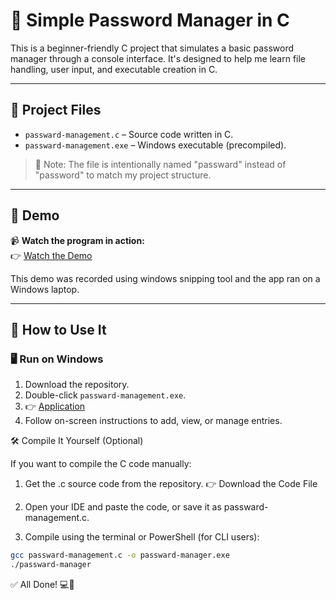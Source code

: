 # 🔐 Simple Password Manager in C

This is a beginner-friendly C project that simulates a basic password manager through a console interface. It's designed to help me learn file handling, user input, and executable creation in C.

---

## 📁 Project Files

- `passward-management.c` – Source code written in C.
- `passward-management.exe` – Windows executable (precompiled).

> 🎯 Note: The file is intentionally named "passward" instead of "password" to match my project structure.

---

## 🎥 Demo

📹 **Watch the program in action:**  
👉 [Watch the Demo](https://github.com/Yomo-Lopo/Passward-management-system/blob/main/Demo.mp4)

This demo was recorded using windows snipping tool and the app ran on a Windows laptop.

---

## 🧪 How to Use It

### 🖥️ Run on Windows
1. Download the repository.
2. Double-click `passward-management.exe`.
3.   👉 [Application](Passward-Manager.exe)
4. Follow on-screen instructions to add, view, or manage entries.

🛠️ Compile It Yourself (Optional)

If you want to compile the C code manually:

1. Get the .c source code from the repository.
👉 Download the Code File


2. Open your IDE and paste the code, or save it as passward-management.c.


3. Compile using the terminal or PowerShell (for CLI users):


``` bash
gcc passward-management.c -o passward-manager.exe
./passward-manager
```

✅ All Done! 💻🚀
